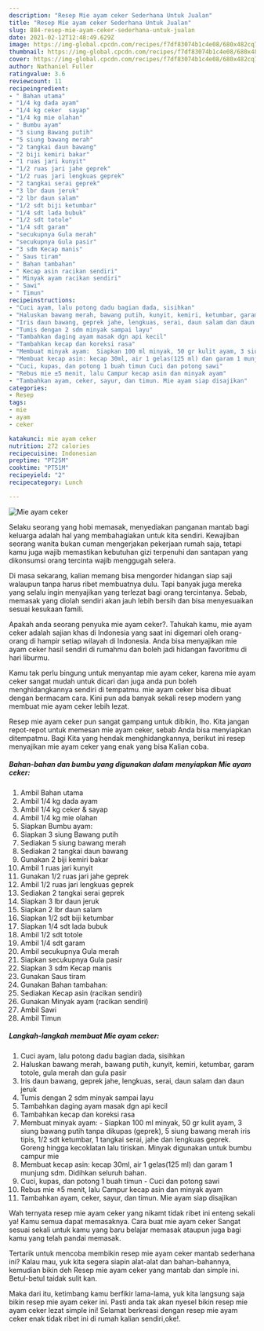 ```yaml
---
description: "Resep Mie ayam ceker Sederhana Untuk Jualan"
title: "Resep Mie ayam ceker Sederhana Untuk Jualan"
slug: 884-resep-mie-ayam-ceker-sederhana-untuk-jualan
date: 2021-02-12T12:48:49.629Z
image: https://img-global.cpcdn.com/recipes/f7df83074b1c4e08/680x482cq70/mie-ayam-ceker-foto-resep-utama.jpg
thumbnail: https://img-global.cpcdn.com/recipes/f7df83074b1c4e08/680x482cq70/mie-ayam-ceker-foto-resep-utama.jpg
cover: https://img-global.cpcdn.com/recipes/f7df83074b1c4e08/680x482cq70/mie-ayam-ceker-foto-resep-utama.jpg
author: Nathaniel Fuller
ratingvalue: 3.6
reviewcount: 11
recipeingredient:
- " Bahan utama"
- "1/4 kg dada ayam"
- "1/4 kg ceker  sayap"
- "1/4 kg mie olahan"
- " Bumbu ayam"
- "3 siung Bawang putih"
- "5 siung bawang merah"
- "2 tangkai daun bawang"
- "2 biji kemiri bakar"
- "1 ruas jari kunyit"
- "1/2 ruas jari jahe geprek"
- "1/2 ruas jari lengkuas geprek"
- "2 tangkai serai geprek"
- "3 lbr daun jeruk"
- "2 lbr daun salam"
- "1/2 sdt biji ketumbar"
- "1/4 sdt lada bubuk"
- "1/2 sdt totole"
- "1/4 sdt garam"
- "secukupnya Gula merah"
- "secukupnya Gula pasir"
- "3 sdm Kecap manis"
- " Saus tiram"
- " Bahan tambahan"
- " Kecap asin racikan sendiri"
- " Minyak ayam racikan sendiri"
- " Sawi"
- " Timun"
recipeinstructions:
- "Cuci ayam, lalu potong dadu bagian dada, sisihkan"
- "Haluskan bawang merah, bawang putih, kunyit, kemiri, ketumbar, garam totole, gula merah dan gula pasir"
- "Iris daun bawang, geprek jahe, lengkuas, serai, daun salam dan daun jeruk"
- "Tumis dengan 2 sdm minyak sampai layu"
- "Tambahkan daging ayam masak dgn api kecil"
- "Tambahkan kecap dan koreksi rasa"
- "Membuat minyak ayam:  Siapkan 100 ml minyak, 50 gr kulit ayam, 3 siung bawang putih tanpa dikupas (geprek), 5 siung bawang merah iris tipis, 1/2 sdt ketumbar, 1 tangkai serai, jahe dan lengkuas geprek. Goreng hingga kecoklatan lalu tiriskan. Minyak digunakan untuk bumbu campur mie"
- "Membuat kecap asin: kecap 30ml, air 1 gelas(125 ml) dan garam 1 munjung sdm. Didihkan seluruh bahan."
- "Cuci, kupas, dan potong 1 buah timun Cuci dan potong sawi"
- "Rebus mie ±5 menit, lalu Campur kecap asin dan minyak ayam"
- "Tambahkan ayam, ceker, sayur, dan timun. Mie ayam siap disajikan"
categories:
- Resep
tags:
- mie
- ayam
- ceker

katakunci: mie ayam ceker 
nutrition: 272 calories
recipecuisine: Indonesian
preptime: "PT25M"
cooktime: "PT51M"
recipeyield: "2"
recipecategory: Lunch

---
```



![Mie ayam ceker](https://img-global.cpcdn.com/recipes/f7df83074b1c4e08/680x482cq70/mie-ayam-ceker-foto-resep-utama.jpg)

Selaku seorang yang hobi memasak, menyediakan panganan mantab bagi keluarga adalah hal yang membahagiakan untuk kita sendiri. Kewajiban seorang  wanita bukan cuman mengerjakan pekerjaan rumah saja, tetapi kamu juga wajib memastikan kebutuhan gizi terpenuhi dan santapan yang dikonsumsi orang tercinta wajib menggugah selera.

Di masa  sekarang, kalian memang bisa mengorder hidangan siap saji walaupun tanpa harus ribet membuatnya dulu. Tapi banyak juga mereka yang selalu ingin menyajikan yang terlezat bagi orang tercintanya. Sebab, memasak yang diolah sendiri akan jauh lebih bersih dan bisa menyesuaikan sesuai kesukaan famili. 



Apakah anda seorang penyuka mie ayam ceker?. Tahukah kamu, mie ayam ceker adalah sajian khas di Indonesia yang saat ini digemari oleh orang-orang di hampir setiap wilayah di Indonesia. Anda bisa menyajikan mie ayam ceker hasil sendiri di rumahmu dan boleh jadi hidangan favoritmu di hari liburmu.

Kamu tak perlu bingung untuk menyantap mie ayam ceker, karena mie ayam ceker sangat mudah untuk dicari dan juga anda pun boleh menghidangkannya sendiri di tempatmu. mie ayam ceker bisa dibuat dengan bermacam cara. Kini pun ada banyak sekali resep modern yang membuat mie ayam ceker lebih lezat.

Resep mie ayam ceker pun sangat gampang untuk dibikin, lho. Kita jangan repot-repot untuk memesan mie ayam ceker, sebab Anda bisa menyiapkan ditempatmu. Bagi Kita yang hendak menghidangkannya, berikut ini resep menyajikan mie ayam ceker yang enak yang bisa Kalian coba.

<!--inarticleads1-->

##### Bahan-bahan dan bumbu yang digunakan dalam menyiapkan Mie ayam ceker:

1. Ambil  Bahan utama
1. Ambil 1/4 kg dada ayam
1. Ambil 1/4 kg ceker &amp; sayap
1. Ambil 1/4 kg mie olahan
1. Siapkan  Bumbu ayam:
1. Siapkan 3 siung Bawang putih
1. Sediakan 5 siung bawang merah
1. Sediakan 2 tangkai daun bawang
1. Gunakan 2 biji kemiri bakar
1. Ambil 1 ruas jari kunyit
1. Gunakan 1/2 ruas jari jahe geprek
1. Ambil 1/2 ruas jari lengkuas geprek
1. Sediakan 2 tangkai serai geprek
1. Siapkan 3 lbr daun jeruk
1. Siapkan 2 lbr daun salam
1. Siapkan 1/2 sdt biji ketumbar
1. Siapkan 1/4 sdt lada bubuk
1. Ambil 1/2 sdt totole
1. Ambil 1/4 sdt garam
1. Ambil secukupnya Gula merah
1. Siapkan secukupnya Gula pasir
1. Siapkan 3 sdm Kecap manis
1. Gunakan  Saus tiram
1. Gunakan  Bahan tambahan:
1. Sediakan  Kecap asin (racikan sendiri)
1. Gunakan  Minyak ayam (racikan sendiri)
1. Ambil  Sawi
1. Ambil  Timun




<!--inarticleads2-->

##### Langkah-langkah membuat Mie ayam ceker:

1. Cuci ayam, lalu potong dadu bagian dada, sisihkan
1. Haluskan bawang merah, bawang putih, kunyit, kemiri, ketumbar, garam totole, gula merah dan gula pasir
1. Iris daun bawang, geprek jahe, lengkuas, serai, daun salam dan daun jeruk
1. Tumis dengan 2 sdm minyak sampai layu
1. Tambahkan daging ayam masak dgn api kecil
1. Tambahkan kecap dan koreksi rasa
1. Membuat minyak ayam:  - Siapkan 100 ml minyak, 50 gr kulit ayam, 3 siung bawang putih tanpa dikupas (geprek), 5 siung bawang merah iris tipis, 1/2 sdt ketumbar, 1 tangkai serai, jahe dan lengkuas geprek. Goreng hingga kecoklatan lalu tiriskan. Minyak digunakan untuk bumbu campur mie
1. Membuat kecap asin: kecap 30ml, air 1 gelas(125 ml) dan garam 1 munjung sdm. Didihkan seluruh bahan.
1. Cuci, kupas, dan potong 1 buah timun - Cuci dan potong sawi
1. Rebus mie ±5 menit, lalu Campur kecap asin dan minyak ayam
1. Tambahkan ayam, ceker, sayur, dan timun. Mie ayam siap disajikan




Wah ternyata resep mie ayam ceker yang nikamt tidak ribet ini enteng sekali ya! Kamu semua dapat memasaknya. Cara buat mie ayam ceker Sangat sesuai sekali untuk kamu yang baru belajar memasak ataupun juga bagi kamu yang telah pandai memasak.

Tertarik untuk mencoba membikin resep mie ayam ceker mantab sederhana ini? Kalau mau, yuk kita segera siapin alat-alat dan bahan-bahannya, kemudian bikin deh Resep mie ayam ceker yang mantab dan simple ini. Betul-betul taidak sulit kan. 

Maka dari itu, ketimbang kamu berfikir lama-lama, yuk kita langsung saja bikin resep mie ayam ceker ini. Pasti anda tak akan nyesel bikin resep mie ayam ceker lezat simple ini! Selamat berkreasi dengan resep mie ayam ceker enak tidak ribet ini di rumah kalian sendiri,oke!.

